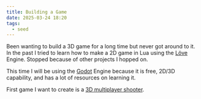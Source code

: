 ```yaml
---
title: Building a Game
date: 2025-03-24 18:20
tags:
  - seed
---
```

Been wanting to build a 3D game for a long time but never got around to it. In the past I tried to learn how to make a 2D game in Lua using the [Löve](https://love2d.org/) Engine. Stopped because of other projects I hopped on.

This time I will be using the [Godot](https://godotengine.org/) Engine because it is free, 2D/3D capability, and has a lot of resources on learning it.

First game I want to create is a [3D multiplayer shooter](3d-shooter-game.md).
